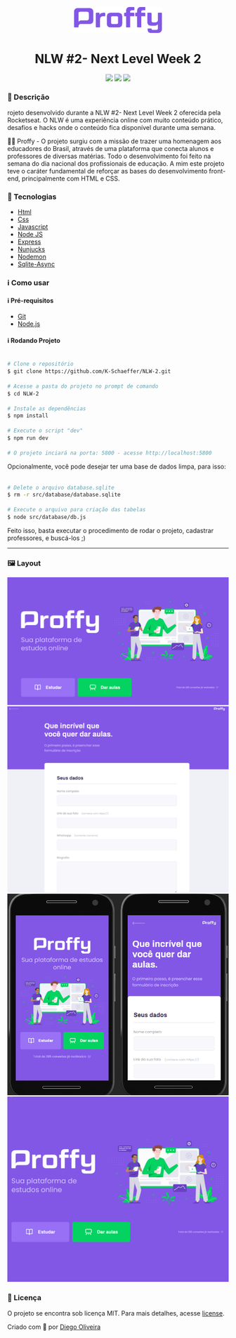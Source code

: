 <p align='center'><img width='200' src="./.github/logo.png"></p>
<h1 align='center'>NLW #2- Next Level Week 2</h1>
<p align='center'>
<img src="https://img.shields.io/github/repo-size/Diegooliveyra/NextLevelWeek-2">
<img src="https://img.shields.io/github/last-commit/Diegooliveyra/NextLevelWeek-2">
<img src="https://img.shields.io/github/license/Diegooliveyra/NextLevelWeek-2">
</p>

<h3>🔖 Descrição</h3>
<p>rojeto desenvolvido durante a NLW #2- Next Level Week 2 oferecida pela Rocketseat. O NLW é uma experiência online com muito conteúdo prático, desafios e hacks onde o conteúdo fica disponível durante uma semana.<p>

<p>👨‍🏫 Proffy - O projeto surgiu com a missão de trazer uma homenagem aos educadores do Brasil, através de uma plataforma que conecta alunos e professores de diversas matérias. Todo o desenvolvimento foi feito na semana do dia nacional dos profissionais de educação.
A mim este projeto teve o caráter fundamental de reforçar as bases do desenvolvimento front-end, principalmente com HTML e CSS.<p>


<h3>🚀 Tecnologias</h3>
<ul>
    <li><a href="" target="_blank">Html</a></li>
    <li><a href="" target="_blank">Css</a></li>
    <li><a href="" target="_blank">Javascript</a></li>
    <li><a href="" target="_blank">Node JS</a></li>
    <li><a href="" target="_blank">Express</a></li>
    <li><a href="" target="_blank">Nunjucks</a></li>
    <li><a href="" target="_blank">Nodemon</a></li>
    <li><a href="" target="_blank">Sqlite-Async</a></li>
</ul>

<h3>ℹ️ Como usar</h3>

<h4>ℹ️ Pré-requisitos</h4>

<ul>
    <li><a href="" target="_blank">Git</a></li>
    <li><a href="" target="_blank">Node.js</a></li>
</ul>

<h4>ℹ️ Rodando Projeto</h4>

```bash

# Clone o repositório
$ git clone https://github.com/K-Schaeffer/NLW-2.git

# Acesse a pasta do projeto no prompt de comando
$ cd NLW-2

# Instale as dependências
$ npm install

# Execute o script "dev"
$ npm run dev

# O projeto inciará na porta: 5800 - acesse http://localhost:5800 

```

Opcionalmente, você pode desejar ter uma base de dados limpa, para isso:

```bash

# Delete o arquivo database.sqlite
$ rm -r src/database/database.sqlite

# Execute o arquivo para criação das tabelas
$ node src/database/db.js

```

Feito isso, basta executar o procedimento de rodar o projeto, cadastrar professores, e buscá-los ;)

---

<h3>🖼 Layout</h3>
<img src="./.github/web-home.png">
<img src="./.github/web-give-classes.png">
<img src="./.github/mobile-preview.png">
<img src="./.github/Preview-Functionality.gif">

<h3>📝 Licença</h3>
<p>O projeto se encontra sob licença MIT. Para mais detalhes, acesse <a href='LICENSE'>license<a>.</p>
<p>Criado com 💙 por <a href='https://github.com/Diegooliveyra/' target='blank'>Diego Oliveira</a></p>
